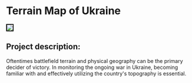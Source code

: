# Terrain Map of Ukraine

<img style="border:2px solid black;" src="UAtopo2.png?raw=true"/>

## Project description:
Oftentimes battlefield terrain and physical geography can be the primary decider of victory. In monitoring the ongoing war in Ukraine, becoming familiar with and effectively utilizing the country's topography is essential. 
